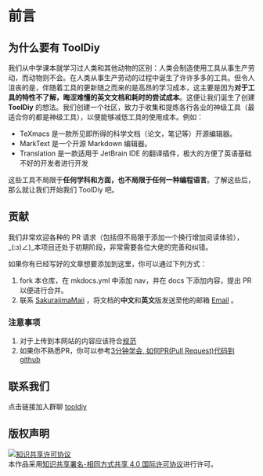 # 前言

## 为什么要有 ToolDiy

我们从中学课本就学习过人类和其他动物的区别：人类会制造使用工具从事生产劳动，而动物则不会。在人类从事生产劳动的过程中诞生了许许多多的工具。但令人沮丧的是，伴随着工具的更新随之而来的是高昂的学习成本，这主要是因为**对于工具的特性不了解，晦涩难懂的英文文档和耗时的尝试成本**。这便让我们诞生了创建 **ToolDiy** 的想法。我们创建一个社区，致力于收集和提炼各行各业的神级工具（最适合你的都是神级工具），以便能够减低工具的使用成本。例如：

- TeXmacs 是一款所见即所得的科学文档（论文，笔记等）开源编辑器。
- MarkText 是一个开源 Markdown 编辑器。
- Translation 是一款适用于 JetBrain IDE 的翻译插件，极大的方便了英语基础不好的开发者进行开发

这些工具不局限于**任何学科和方面，也不局限于任何一种编程语言**。了解这些后，那么就让我们开始我们 ToolDiy 吧。

## 贡献

我们非常欢迎各种的 PR 请求（包括但不局限于添加一个换行增加阅读体验），_(:з)∠)_本项目还处于初期阶段，非常需要各位大佬的完善和纠错。

如果你有已经写好的文章想要添加到这里，你可以通过下列方式：

1. fork 本仓库，在 mkdocs.yml 中添加 nav，并在 docs 下添加内容，提出 PR 以便进行合并。
2. 联系 [SakurajimaMaii](https://github.com/SakurajimaMaii) ，将文档的**中文**和**英文**版发送至他的邮箱 <a href="mailto:guihy2019@gmail.com">Email</a> 。

### 注意事项

1. 对于上传到本网站的内容应该符合[规范](https://cargo-youth.github.io/ToolDiy/specification/specification/)
2. 如果你不熟悉PR，你可以参考[3分钟学会, 如何PR(Pull Request)代码到 github](https://github.com/any86/Notes/issues/22)

## 联系我们

点击链接加入群聊 [tooldiy](https://jq.qq.com/?_wv=1027&k=QCT1smVY)

## 版权声明

<a rel="license" href="http://creativecommons.org/licenses/by-sa/4.0/"><img alt="知识共享许可协议" style="border-width:0" src="https://i.creativecommons.org/l/by-sa/4.0/88x31.png" /></a><br />本作品采用<a rel="license" href="http://creativecommons.org/licenses/by-sa/4.0/">知识共享署名-相同方式共享 4.0 国际许可协议</a>进行许可。